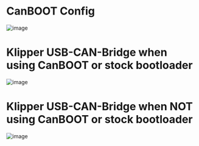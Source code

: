 # CanBOOT Config

![image](https://user-images.githubusercontent.com/124253477/236376883-34ae7805-365a-40ad-a5fc-f613e9d1fc4d.png)

# Klipper USB-CAN-Bridge when using CanBOOT or stock bootloader

![image](https://user-images.githubusercontent.com/124253477/236376937-172778da-ba61-45af-b64e-ed1b2d79f51b.png)

# Klipper USB-CAN-Bridge when **NOT** using CanBOOT or stock bootloader

![image](https://user-images.githubusercontent.com/124253477/236376954-7d76d0d8-e39e-4fd6-84de-8380abec4efe.png)
